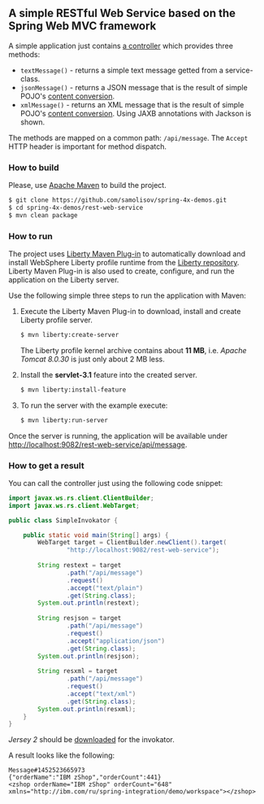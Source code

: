 ## A simple RESTful Web Service based on the Spring Web MVC framework

A simple application just contains [a controller](src/main/java/psamolysov/demo/spring/restws/controller/MessageController.java) which provides three methods:

 * `textMessage()` - returns a simple text message getted from a service-class.
 * `jsonMessage()` - returns a JSON message that is the result of simple POJO's [content conversion][message-conversion].
 * `xmlMessage()` - returns an XML message that is the result of simple POJO's [content conversion][message-conversion]. Using JAXB annotations with
 Jackson is shown.

The methods are mapped on a common path: `/api/message`. The `Accept` HTTP header is important for method dispatch.

[message-conversion]: http://docs.spring.io/spring/docs/current/spring-framework-reference/htmlsingle/#rest-message-conversion

### How to build

Please, use [Apache Maven](https://maven.apache.org/) to build the project.

```bash
$ git clone https://github.com/samolisov/spring-4x-demos.git
$ cd spring-4x-demos/rest-web-service
$ mvn clean package
```

### How to run

The project uses [Liberty Maven Plug-in][] to automatically download and install WebSphere Liberty profile runtime from the 
[Liberty repository](https://developer.ibm.com/wasdev/downloads/). Liberty Maven Plug-in is also used to create, configure, and run the application on 
the Liberty server.

[Liberty Maven Plug-in]: https://github.com/WASdev/ci.maven

Use the following simple three steps to run the application with Maven:

1. Execute the Liberty Maven Plug-in to download, install and create Liberty profile server.
    ```bash
    $ mvn liberty:create-server
    ```

   The Liberty profile kernel archive contains about **11 MB**, i.e. *Apache Tomcat 8.0.30* is just only about 2 MB less.

2. Install the **servlet-3.1** feature into the created server.
   ```bash
   $ mvn liberty:install-feature
   ```

3. To run the server with the example execute:
    ```bash
    $ mvn liberty:run-server
    ```

Once the server is running, the application will be available under 
[http://localhost:9082/rest-web-service/api/message](http://localhost:9082/rest-web-service/api/message).

### How to get a result

You can call the controller just using the following code snippet:

```java
import javax.ws.rs.client.ClientBuilder;
import javax.ws.rs.client.WebTarget;

public class SimpleInvokator {

    public static void main(String[] args) {
        WebTarget target = ClientBuilder.newClient().target(
                "http://localhost:9082/rest-web-service");
        
        String restext = target
                .path("/api/message")                
                .request()
                .accept("text/plain")
                .get(String.class);                
        System.out.println(restext);
        
        String resjson = target
                .path("/api/message")              
                .request()
                .accept("application/json")
                .get(String.class);                
        System.out.println(resjson);
        
        String resxml = target
                .path("/api/message")                
                .request()
                .accept("text/xml")
                .get(String.class);                
        System.out.println(resxml);
    }
}
```

*Jersey 2* should be [downloaded](https://jersey.java.net/download.html) for the invokator.

A result looks like the following:

```text
Message#1452523665973
{"orderName":"IBM zShop","orderCount":441}
<zshop orderName="IBM zShop" orderCount="648" xmlns="http://ibm.com/ru/spring-integration/demo/workspace"></zshop>
```
